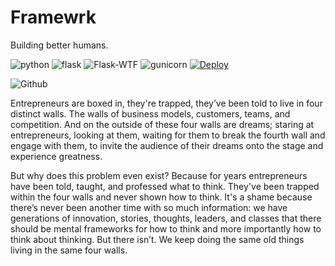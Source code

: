 # Framewrk

Building better humans.

![python](https://img.shields.io/badge/python-3.7.0-blue.svg?longCache=true&style=flat-square)
![flask](https://img.shields.io/badge/Flask-1.0.2-blue.svg?longCache=true&style=flat-square)
![Flask-WTF](https://img.shields.io/badge/FlaskWTF-0.14.2-blue.svg?longCache=true&style=flat-square)
![gunicorn](https://img.shields.io/badge/Gunicorn-19.9.0-black.svg?longCache=true&style=flat-square)
[![Deploy](https://www.herokucdn.com/deploy/button.svg)](https://heroku.com/deploy?template=https://github.com/Framewrk-Agency/Framewrk)


![Github](https://s3.amazonaws.com/framewrk/Screen+Shot+2018-08-01+at+2.03.15+AM.png)

Entrepreneurs are boxed in, they're trapped, they’ve been told to live in four distinct walls. The walls of business models, customers, teams, and competition. And on the outside of these four walls are dreams; staring at entrepreneurs, looking at them, waiting for them to break the fourth wall and engage with them, to invite the audience of their dreams onto the stage and experience greatness.

But why does this problem even exist? Because for years entrepreneurs have been told, taught, and professed what to think. They've been trapped within the four walls and never shown how to think. It's a shame because there’s never been another time with so much information: we have generations of innovation, stories, thoughts, leaders, and classes that there should be mental frameworks for how to think and more importantly how to think about thinking.
But there isn’t. We keep doing the same old things living in the same four walls.
